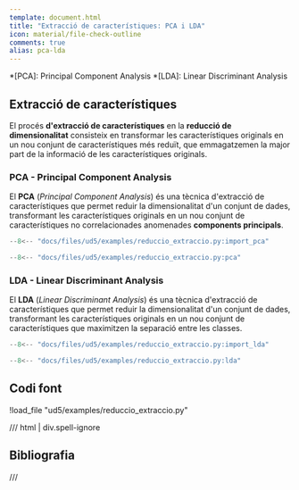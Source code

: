 ```yaml
---
template: document.html
title: "Extracció de característiques: PCA i LDA"
icon: material/file-check-outline
comments: true
alias: pca-lda
---
```


*[PCA]: Principal Component Analysis
*[LDA]: Linear Discriminant Analysis

## Extracció de característiques
El procés __d'extracció de característiques__ en la __reducció de dimensionalitat__
consisteix en transformar les característiques originals en un nou conjunt
de característiques més reduït, que emmagatzemen la major part de la informació
de les característiques originals.

### PCA - Principal Component Analysis
El __PCA__ (_Principal Component Analysis_) és una tècnica d'extracció de característiques
que permet reduir la dimensionalitat d'un conjunt de dades,
transformant les característiques originals en un nou conjunt de característiques
no correlacionades anomenades __components principals__.

```python
--8<-- "docs/files/ud5/examples/reduccio_extraccio.py:import_pca"

--8<-- "docs/files/ud5/examples/reduccio_extraccio.py:pca"
```

### LDA - Linear Discriminant Analysis
El __LDA__ (_Linear Discriminant Analysis_) és una tècnica d'extracció de
característiques que permet reduir la dimensionalitat d'un conjunt de dades,
transformant les característiques originals en un nou conjunt de característiques
que maximitzen la separació entre les classes.

```python
--8<-- "docs/files/ud5/examples/reduccio_extraccio.py:import_lda"

--8<-- "docs/files/ud5/examples/reduccio_extraccio.py:lda"
```

## Codi font
!load_file "ud5/examples/reduccio_extraccio.py"


/// html | div.spell-ignore
## Bibliografia
///
